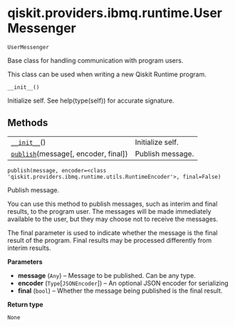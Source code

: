 # qiskit.providers.ibmq.runtime.UserMessenger

<span id="undefined" />

`UserMessenger`

Base class for handling communication with program users.

This class can be used when writing a new Qiskit Runtime program.

<span id="undefined" />

`__init__()`

Initialize self. See help(type(self)) for accurate signature.

## Methods

|                                                                                                                                                     |                  |
| --------------------------------------------------------------------------------------------------------------------------------------------------- | ---------------- |
| [`__init__`](#qiskit.providers.ibmq.runtime.UserMessenger.__init__ "qiskit.providers.ibmq.runtime.UserMessenger.__init__")()                        | Initialize self. |
| [`publish`](#qiskit.providers.ibmq.runtime.UserMessenger.publish "qiskit.providers.ibmq.runtime.UserMessenger.publish")(message\[, encoder, final]) | Publish message. |

<span id="undefined" />

`publish(message, encoder=<class 'qiskit.providers.ibmq.runtime.utils.RuntimeEncoder'>, final=False)`

Publish message.

You can use this method to publish messages, such as interim and final results, to the program user. The messages will be made immediately available to the user, but they may choose not to receive the messages.

The final parameter is used to indicate whether the message is the final result of the program. Final results may be processed differently from interim results.

**Parameters**

*   **message** (`Any`) – Message to be published. Can be any type.
*   **encoder** (`Type`\[`JSONEncoder`]) – An optional JSON encoder for serializing
*   **final** (`bool`) – Whether the message being published is the final result.

**Return type**

`None`
